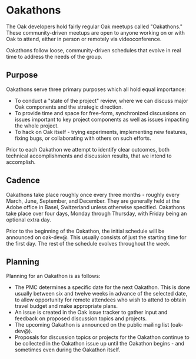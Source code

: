 <!--
   Licensed to the Apache Software Foundation (ASF) under one or more
   contributor license agreements.  See the NOTICE file distributed with
   this work for additional information regarding copyright ownership.
   The ASF licenses this file to You under the Apache License, Version 2.0
   (the "License"); you may not use this file except in compliance with
   the License.  You may obtain a copy of the License at

       http://www.apache.org/licenses/LICENSE-2.0

   Unless required by applicable law or agreed to in writing, software
   distributed under the License is distributed on an "AS IS" BASIS,
   WITHOUT WARRANTIES OR CONDITIONS OF ANY KIND, either express or implied.
   See the License for the specific language governing permissions and
   limitations under the License.
  -->

# Oakathons

The Oak developers hold fairly regular Oak meetups called "Oakathons."  These community-driven meetups are open to anyone working on or with Oak to attend, either in person or remotely via videoconference.

Oakathons follow loose, community-driven schedules that evolve in real time to address the needs of the group.  

## Purpose
Oakathons serve three primary purposes which all hold equal importance:
* To conduct a "state of the project" review, where we can discuss major Oak components and the strategic direction.
* To provide time and space for free-form, synchronized discussions on issues important to key project components as well as issues impacting the whole project.
* To hack on Oak itself - trying experiments, implementing new features, fixing bugs, or collaborating with others on such efforts.

Prior to each Oakathon we attempt to identify clear outcomes, both technical accomplishments and discussion results, that we intend to accomplish.

## Cadence
Oakathons take place roughly once every three months - roughly every March, June, September, and December.  They are generally held at the Adobe office in Basel, Switzerland unless otherwise specified.  Oakathons take place over four days, Monday through Thursday, with Friday being an optional extra day.

Prior to the beginning of the Oakathon, the initial schedule will be announced on oak-dev@.  This usually consists of just the starting time for the first day.  The rest of the schedule evolves throughout the week.

## Planning
Planning for an Oakathon is as follows:
* The PMC determines a specific date for the next Oakathon.  This is done usually between six and twelve weeks in advance of the selected date, to allow opportunity for remote attendees who wish to attend to obtain travel budget and make appropriate plans.
* An issue is created in the Oak issue tracker to gather input and feedback on proposed discussion topics and projects.
* The upcoming Oakathon is announced on the public mailing list (oak-dev@).
* Proposals for discussion topics or projects for the Oakathon continue to be collected in the Oakathon issue up until the Oakathon begins - and sometimes even during the Oakathon itself.
